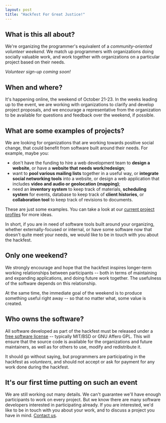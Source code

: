 ```yaml
---
layout: post
title: "Hackfest For Great Justice!"
---
```


## What is this all about?

We're organizing the programmer's equivalent of a _community-oriented volunteer weekend_. We match up programmers with organizations doing socially valuable work, and work together with organizations on a particular project based on their needs.

_Volunteer sign-up coming soon!_

## When and where?

It's happening online, the weekend of October 21-23. In the weeks leading up to the event, we are working with organizations to clarify and develop project proposals, and we encourage a representative from the organization to be available for questions and feedback over the weekend, if possible.

## What are some examples of projects?

We are looking for organizations that are working towards positive social change, that could benefit from software built around their needs.  For example, maybe you:
 
- don't have the funding to hire a web development team to **design a website**, or have a **website that needs work/redesign**; 
- want to **pool various mailing lists** together in a useful way, or **integrate social networking tools** into a website, or design a web application that includes **video and audio or geolocation (mapping)**; 
- need an **inventory system** to keep track of materials, **scheduling system** for events, database to keep track of **client histories**, or **collaboration tool** to keep track of revisions to documents.

These are just some examples. You can take a look at our [current project profiles](hackfest-projects.html) for more ideas. 

In short, if you are in need of software tools built around your organizing, whether externally-focused or internal, or have some software now that doesn't quite meet your needs, we would like to be in touch with you about the hackfest.  

## Only one weekend?

We strongly encourage and hope that the hackfest inspires longer-term working relationships between participants -- both in terms of maintaining and expanding applications, and doing future work together. The usefulness of the software depends on this relationship. 

At the same time, the immediate goal of the weekend is to produce something useful right away -- so that no matter what, some value is created.

## Who owns the software?

All software developed as part of the hackfest must be released under a [free software license](http://en.wikipedia.org/wiki/Free_software_licence) -- typically MIT/BSD or GNU Affero GPL. This will ensure that the source code is available for the organizations and future maintainers, as well as for others to use, modify and redistribute it. 

It should go without saying, but programmers are participating in the hackfest as _volunteers_, and should not accept or ask for payment for any work done during the hackfest.

## It's our first time putting on such an event

We are still working out many details. We can't guarantee we'll have enough participants to work on every project. But we know there are many software developers interested in participating already. If you are interested, we'd like to be in touch with you about your work, and to discuss a project you have in mind. [Contact us](mailto:rmu.mentoring@gmail.com).

